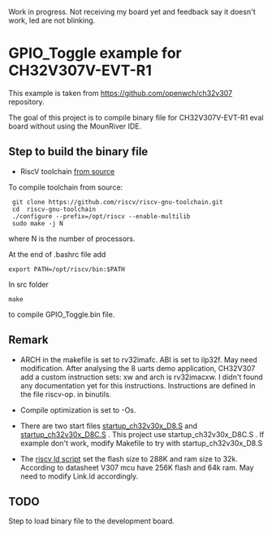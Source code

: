 
Work in progress. Not receiving my board yet and feedback say it doesn't work, led are not blinking.

# GPIO_Toggle example for CH32V307V-EVT-R1

This example is taken from https://github.com/openwch/ch32v307 repository.

The goal of this project is to compile binary file for CH32V307V-EVT-R1 eval board without using the MounRiver IDE.

## Step to build the binary file

* RiscV toolchain [from source](https://github.com/riscv/riscv-gnu-toolchain) 

To compile toolchain from source:
```
 git clone https://github.com/riscv/riscv-gnu-toolchain.git
 cd  riscv-gnu-toolchain
 ./configure --prefix=/opt/riscv --enable-multilib
 sudo make -j N
```
  where N is the number of processors.

At the end of .bashrc file add

```
export PATH=/opt/riscv/bin:$PATH
```

In src folder
```
make 
```
to compile GPIO_Toggle.bin file.


## Remark

* ARCH in the makefile is set to rv32imafc. ABI is set to ilp32f. May need modification. After analysing the 8 uarts demo application, CH32V307 add a custom instruction sets: xw and arch is rv32imacxw. I didn't found any documentation yet for this instructions. Instructions are defined in the file riscv-op. in binutils. 

* Compile optimization is set to -Os.

* There are two start files [startup_ch32v30x_D8.S](startup_ch32v30x_D8.S) and [startup_ch32v30x_D8C.S](startup_ch32v30x_D8C.S) . This project use startup_ch32v30x_D8C.S . If example don't work, modify Makefile to try with startup_ch32v30x_D8.S

* The [riscv ld script](Link.ld) set the flash size to 288K and ram size to 32k. According to datasheet V307 mcu have 256K flash and 64k ram. May need to modify Link.ld accordingly. 

## TODO
 
Step to load binary file to the development board.





